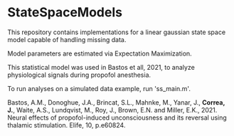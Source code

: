 # StateSpaceModels

This repository contains implementations for a linear gaussian state space model capable of handling missing data.

Model parameters are estimated via Expectation Maximization. 

This statistical model was used in Bastos et all, 2021, to analyze physiological signals during propofol anesthesia.

To run analyses on a simulated data example, run 'ss_main.m'.

Bastos, A.M., Donoghue, J.A., Brincat, S.L., Mahnke, M., Yanar, J., **Correa, J.**, Waite, A.S., Lundqvist, M., Roy, J., Brown, E.N. and Miller, E.K., 2021. Neural effects of propofol-induced unconsciousness and its reversal using thalamic stimulation. Elife, 10, p.e60824.
